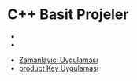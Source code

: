# C++ Basit Projeler

- 
- 

 <ul>      
      <li><a href="https://github.com/kutayozturk/cpp-zamanlayici">Zamanlayıcı Uygulaması</a></li>
      <li><a href="https://github.com/kutayozturk/product-key">product Key Uygulaması</a></li>

</ul>
